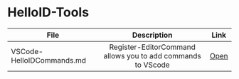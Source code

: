 # HelloID-Tools

| File        | Description | Link |
| ------------- |:-------------:|:-------------:|
| VSCode-HelloIDCommands.md | Register-EditorCommand allows you to add commands to VScode | [Open](https://github.com/JeroenBl/HelloID-Tools/blob/main/VSCode-HelloIDCommands.md) |
